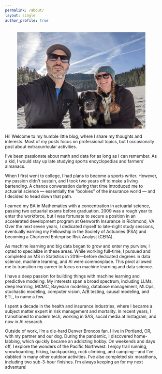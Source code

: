 ```yaml
---
permalink: /about/
layout: single
author_profile: true
---
```


<figure class="align-center">
  <img src="/assets/images/me.jpg" alt="">
</figure>

<p>
Hi! Welcome to my humble little blog, where I share my thoughts and interests. Most of my posts focus on professional topics, but I occasionally post about extracurricular activities.
</p>
<p>
I've been passionate about math and data for as long as I can remember. As a kid, I would stay up late studying sports encyclopedias and farmers' almanacs.
</p>
<p>
When I first went to college, I had plans to become a sports writer. However, my passion didn't sustain, and I took two years off to make a living bartending. A chance conversation during that time introduced me to actuarial science — essentially the "bookies" of the insurance world — and I decided to head down that path.
</p>
<p>
I earned my BA in Mathematics with a concentration in actuarial science, passing two actuarial exams before graduation. 2009 was a rough year to enter the workforce, but I was fortunate to secure a position in an accelerated development program at Genworth Insurance in Richmond, VA. Over the next seven years, I dedicated myself to late-night study sessions, eventually earning my Fellowship in the Society of Actuaries (FSA) and becoming a Chartered Enterprise Risk Analyst (CERA).
</p>
<p>
As machine learning and big data began to grow and enter my purview, I opted to specialize in these areas. While working full-time, I pursued and completed an MS in Statistics in 2016—before dedicated degrees in data science, machine learning, and AI were commonplace. This pivot allowed me to transition my career to focus on machine learning and data science.
</p>
<p>
I have a deep passion for building things with machine learning and predictive modeling. My interests span a broad spectrum, including LLMs, deep learning, MCMC, Bayesian modeling, database management, MLOps, stochastic modeling, computer vision, A/B testing, causal modeling, and ETL, to name a few.
</p>
<p>
I spent a decade in the health and insurance industries, where I became a subject matter expert in risk management and mortality. In recent years, I transitioned to modern tech, working in SAS, social media at Instagram, and now in AI research.
</p>
<p>
Outside of work, I’m a die-hard Denver Broncos fan. I live in Portland, OR, with my partner and our dog. During the pandemic, I discovered home-labbing, which quickly became an addicting hobby. On weekends and days off, I explore the wonders of the Pacific Northwest. I enjoy trail running, snowboarding, hiking, backpacking, rock climbing, and camping—and I’ve dabbled in many other outdoor activities. I’ve also completed six marathons, including two sub-3-hour finishes. I’m always keeping an for my next adventure!
</p>
